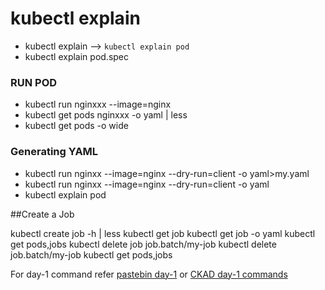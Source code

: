 # kubectl explain
- kubectl explain --> `kubectl explain pod`
- kubectl explain pod.spec

### RUN POD
- kubectl run nginxxx --image=nginx
- kubectl get pods nginxxx -o yaml | less
- kubectl get pods -o wide

### Generating  YAML

- kubectl run nginxx --image=nginx --dry-run=client -o yaml>my.yaml
- kubectl run nginxx --image=nginx --dry-run=client -o yaml
- kubectl explain pod

##Create a Job

kubectl create job -h | less
kubectl get job
kubectl get job -o yaml
kubectl get pods,jobs
kubectl delete job job.batch/my-job
kubectl delete job.batch/my-job
kubectl get pods,jobs

For day-1 command refer [pastebin day-1](https://pastebin.com/FufTynQU) or [CKAD day-1 commands](./CKAD%20march%2023%20day1.txt)
